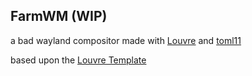 ## FarmWM (WIP)

a bad wayland compositor made with [Louvre](https://github.com/CuarzoSoftware/Louvre) and [toml11](https://github.com/ToruNiina/toml11)

based upon the [Louvre Template](https://github.com/CuarzoSoftware/LouvreTemplate)
